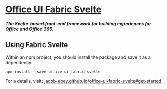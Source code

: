 # [Office UI Fabric Svelte](https://jacob-ebey.github.io/office-ui-fabric-svelte)

##### The Svelte-based front-end framework for building experiences for Office and Office 365.


## Using Fabric Svelte

Within an npm project, you should install the package and save it as a dependency:

```
npm install --save office-ui-fabric-svelte
```

For a details, visit: [jacob-ebey.github.io/office-ui-fabric-svelte#get-started](https://jacob-ebey.github.io/office-ui-fabric-svelte#get-started)
